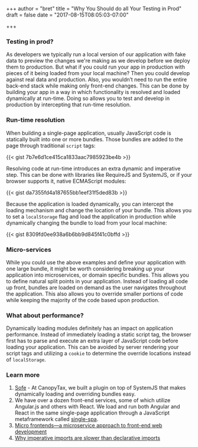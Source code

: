 +++
author = "bret"
title = "Why You Should do all Your Testing in Prod"
draft = false
date = "2017-08-15T08:05:03-07:00"

+++

### Testing in prod?
As developers we typically run a local version of our application with fake data to preview the changes we're making as we develop before we deploy them to production. But what if you could run your app in production with pieces of it being loaded from your local machine? Then you could develop against real data and production. Also, you wouldn’t need to run the entire back-end stack while making only front-end changes. This can be done by building your app in a way in which functionality is resolved and loaded dynamically at run-time. Doing so allows you to test and develop in production by intercepting that run-time resolution.

### Run-time resolution
When building a single-page application, usually JavaScript code is statically built into one or more bundles. Those bundles are added to the page through traditional `script` tags:

{{< gist 7b7e6d1ce415ca1833aac7985923be4b >}}

Resolving code at run-time introduces an extra dynamic and imperative step. This can be done with libraries like RequireJS and SystemJS, or if your browser supports it, native ECMAScript modules:

{{< gist da7355fd4a187655bb1eef31f5ded83b >}}

Because the application is loaded dynamically, you can intercept the loading mechanism and change the location of your bundle. This allows you to set a `localStorage` flag and load the application in production while dynamically changing the bundle to load from your local machine:

{{< gist 8309fd0ee938a6b6bb9d845f41c0bffd >}}

### Micro-services
While you could use the above examples and define your application with one large bundle, it might be worth considering breaking up your application into microservices, or domain specific bundles. This allows you to define natural split points in your application. Instead of loading all code up front, bundles are loaded on demand as the user navigates throughout the application. This also allows you to override smaller portions of code while keeping the majority of the code based upon production.

### What about performance?
Dynamically loading modules definitely has an impact on application performance. Instead of immediately loading a static script tag, the browser first has to parse and execute an extra layer of JavaScript code before loading your application. This can be avoided by server rendering your script tags and utilizing a `cookie` to determine the override locations instead of `localStorage`.

### Learn more
1. [Sofe](https://github.com/CanopyTax/sofe) - At CanopyTax, we built a plugin on top of SystemJS that makes dynamically loading and overriding bundles easy.
1. We have over a dozen front-end services, some of which utilize Angular.js and others with React. We load and run both Angular and React in the same single-page application through a JavaScript metaframework called [single-spa](https://github.com/CanopyTax/single-spa).
1. [Micro frontends—a microservice approach to front-end web development](https://medium.com/@tomsoderlund/micro-frontends-a-microservice-approach-to-front-end-web-development-f325ebdadc16)
1. [Why imperative imports are slower than declarative imports](https://gist.github.com/Rich-Harris/41e8ccc755ea232a5e7b88dee118bcf5)
